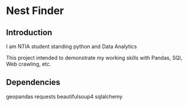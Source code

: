 # Nest Finder
## Introduction
I am NTIA student standing python and Data Analytics

This project intended to demonstrate my working skills with Pandas, SQl, Web crawling, etc.

## Dependencies
geopandas
requests
beautifulsoup4
sqlalchemy


